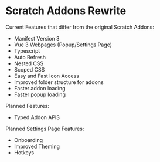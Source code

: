# Scratch Addons Rewrite

Current Features that differ from the original Scratch Addons:

- Manifest Version 3
- Vue 3 Webpages (Popup/Settings Page)
- Typescript
- Auto Refresh
- Nested CSS
- Scoped CSS
- Easy and Fast Icon Access
- Improved folder structure for addons
- Faster addon loading
- Faster popup loading

Planned Features:

- Typed Addon APIS

Planned Settings Page Features:

- Onboarding
- Improved Theming
- Hotkeys
